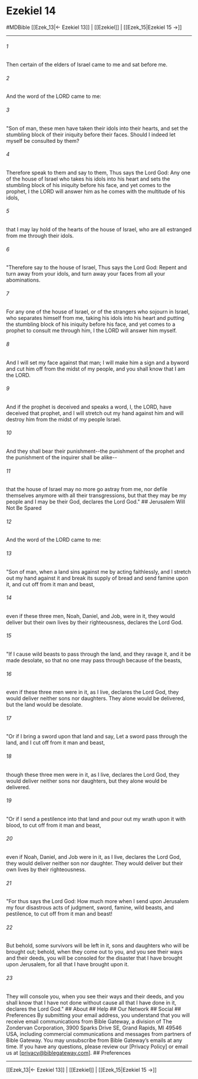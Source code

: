 # Ezekiel 14
#MDBible
[[Ezek_13|← Ezekiel 13]] | [[Ezekiel]] | [[Ezek_15|Ezekiel 15 →]]

***


###### 1 
Then certain of the elders of Israel came to me and sat before me. 

###### 2 
And the word of the LORD came to me: 

###### 3 
"Son of man, these men have taken their idols into their hearts, and set the stumbling block of their iniquity before their faces. Should I indeed let myself be consulted by them? 

###### 4 
Therefore speak to them and say to them, Thus says the Lord God: Any one of the house of Israel who takes his idols into his heart and sets the stumbling block of his iniquity before his face, and yet comes to the prophet, I the LORD will answer him as he comes with the multitude of his idols, 

###### 5 
that I may lay hold of the hearts of the house of Israel, who are all estranged from me through their idols. 

###### 6 
"Therefore say to the house of Israel, Thus says the Lord God: Repent and turn away from your idols, and turn away your faces from all your abominations. 

###### 7 
For any one of the house of Israel, or of the strangers who sojourn in Israel, who separates himself from me, taking his idols into his heart and putting the stumbling block of his iniquity before his face, and yet comes to a prophet to consult me through him, I the LORD will answer him myself. 

###### 8 
And I will set my face against that man; I will make him a sign and a byword and cut him off from the midst of my people, and you shall know that I am the LORD. 

###### 9 
And if the prophet is deceived and speaks a word, I, the LORD, have deceived that prophet, and I will stretch out my hand against him and will destroy him from the midst of my people Israel. 

###### 10 
And they shall bear their punishment--the punishment of the prophet and the punishment of the inquirer shall be alike-- 

###### 11 
that the house of Israel may no more go astray from me, nor defile themselves anymore with all their transgressions, but that they may be my people and I may be their God, declares the Lord God." ## Jerusalem Will Not Be Spared 

###### 12 
And the word of the LORD came to me: 

###### 13 
"Son of man, when a land sins against me by acting faithlessly, and I stretch out my hand against it and break its supply of bread and send famine upon it, and cut off from it man and beast, 

###### 14 
even if these three men, Noah, Daniel, and Job, were in it, they would deliver but their own lives by their righteousness, declares the Lord God. 

###### 15 
"If I cause wild beasts to pass through the land, and they ravage it, and it be made desolate, so that no one may pass through because of the beasts, 

###### 16 
even if these three men were in it, as I live, declares the Lord God, they would deliver neither sons nor daughters. They alone would be delivered, but the land would be desolate. 

###### 17 
"Or if I bring a sword upon that land and say, Let a sword pass through the land, and I cut off from it man and beast, 

###### 18 
though these three men were in it, as I live, declares the Lord God, they would deliver neither sons nor daughters, but they alone would be delivered. 

###### 19 
"Or if I send a pestilence into that land and pour out my wrath upon it with blood, to cut off from it man and beast, 

###### 20 
even if Noah, Daniel, and Job were in it, as I live, declares the Lord God, they would deliver neither son nor daughter. They would deliver but their own lives by their righteousness. 

###### 21 
"For thus says the Lord God: How much more when I send upon Jerusalem my four disastrous acts of judgment, sword, famine, wild beasts, and pestilence, to cut off from it man and beast! 

###### 22 
But behold, some survivors will be left in it, sons and daughters who will be brought out; behold, when they come out to you, and you see their ways and their deeds, you will be consoled for the disaster that I have brought upon Jerusalem, for all that I have brought upon it. 

###### 23 
They will console you, when you see their ways and their deeds, and you shall know that I have not done without cause all that I have done in it, declares the Lord God." ## About ## Help ## Our Network ## Social ## Preferences By submitting your email address, you understand that you will receive email communications from Bible Gateway, a division of The Zondervan Corporation, 3900 Sparks Drive SE, Grand Rapids, MI 49546 USA, including commercial communications and messages from partners of Bible Gateway. You may unsubscribe from Bible Gateway&rsquo;s emails at any time. If you have any questions, please review our [Privacy Policy] or email us at [privacy@biblegateway.com]. ## Preferences

***

[[Ezek_13|← Ezekiel 13]] | [[Ezekiel]] | [[Ezek_15|Ezekiel 15 →]]
